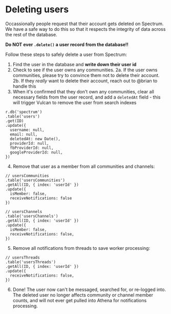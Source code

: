 # Deleting users

Occassionally people request that their account gets deleted on Spectrum. We have a safe way to do this so that it respects the integrity of data across the rest of the database.

**Do NOT ever `.delete()` a user record from the database!!**

Follow these steps to safely delete a user from Spectrum:

1. Find the user in the database and **write down their user id** 
2. Check to see if the user owns any communities.
  2a. If the user owns communities, please try to convince them not to delete their account.
  2b. If they *really* want to delete their account, reach out to @brian to handle this
3. When it's confirmed that they don't own any communities, clear all necessary fields from the user record, and add a `deletedAt` field - this will trigger Vulcan to remove the user from search indexes
```
r.db('spectrum')
.table('users')
.get(ID)
.update({
  username: null,
  email: null,
  deletedAt: new Date(),
  providerId: null,
  fbProviderId: null,
  googleProviderId: null,
})
```
4. Remove that user as a member from all communities and channels:
```
// usersCommunities
.table('usersCommunities')
.getAll(ID, { index: 'userId' })
.update({
  isMember: false,
  receiveNotifications: false
})

// usersChannels
.table('usersChannels')
.getAll(ID, { index: 'userId' })
.update({
  isMember: false,
  receiveNotifications: false,
})
```
5. Remove all notifications from threads to save worker processing:
```
// usersThreads
.table('usersThreads')
.getAll(ID, { index: 'userId' })
.update({
  receiveNotifications: false,
})
```
6. Done! The user now can't be messaged, searched for, or re-logged into. The deleted user no longer affects community or channel member counts, and will not ever get pulled into Athena for notifications processing.